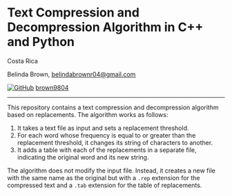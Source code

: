 # Text Compression and Decompression Algorithm in C++ and Python 

Costa Rica

Belinda Brown, belindabrownr04@gmail.com

[![GitHub](https://img.shields.io/badge/--181717?logo=github&logoColor=ffffff)](https://github.com/)
[brown9804](https://github.com/brown9804)

----------

This repository contains a text compression and decompression algorithm based on replacements. The algorithm works as follows:

1. It takes a text file as input and sets a replacement threshold.
2. For each word whose frequency is equal to or greater than the replacement threshold, it changes its string of characters to another.
3. It adds a table with each of the replacements in a separate file, indicating the original word and its new string.

The algorithm does not modify the input file. Instead, it creates a new file with the same name as the original but with a `.rep` extension for the compressed text and a `.tab` extension for the table of replacements.


